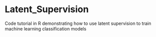 # Latent_Supervision
Code tutorial in R demonstrating how to use latent supervision to train machine learning classification models
